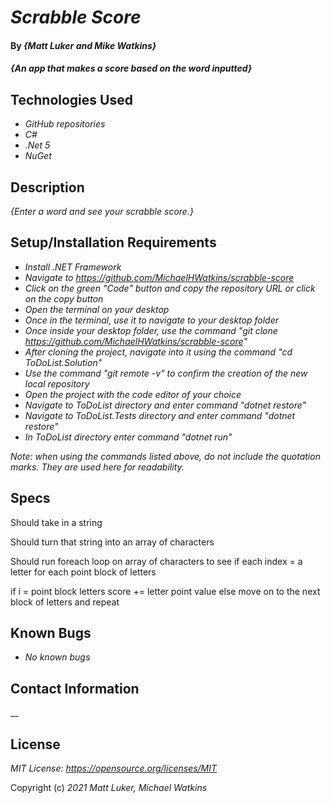 # _Scrabble Score_

#### By _**{Matt Luker and Mike Watkins}**_

#### _{An app that makes a score based on the word inputted}_

## Technologies Used

* _GitHub repositories_
* _C#_
* _.Net 5_
* _NuGet_


## Description

_{Enter a word and see your scrabble score.}_

## Setup/Installation Requirements

* _Install .NET Framework_
* _Navigate to https://github.com/MichaelHWatkins/scrabble-score_
* _Click on the green "Code" button and copy the repository URL or click on the copy button_
* _Open the terminal on your desktop_
* _Once in the terminal, use it to navigate to your desktop folder_
* _Once inside your desktop folder, use the command "git clone https://github.com/MichaelHWatkins/scrabble-score"_
* _After cloning the project, navigate into it using the command "cd ToDoList.Solution"_
* _Use the command "git remote -v" to confirm the creation of the new local repository_
* _Open the project with the code editor of your choice_
* _Navigate to ToDoList directory and enter command "dotnet restore"_
* _Navigate to ToDoList.Tests directory and enter command "dotnet restore"_
* _In ToDoList directory enter command "dotnet run"_

_Note: when using the commands listed above, do not include the quotation marks. They are used here for readability._

## Specs
Should take in a string

Should turn that string into an array of characters

Should run foreach loop on array of characters to see if each index = a letter for each point block of letters

if i = point block letters score += letter point value
else move on to the next block of letters and repeat

## Known Bugs

* _No known bugs_

## Contact Information
__

## License
_MIT License: https://opensource.org/licenses/MIT_

Copyright (c) _2021_ _Matt Luker, Michael Watkins_